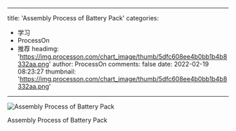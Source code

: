 
---
title: 'Assembly Process of Battery Pack'
categories: 
 - 学习
 - ProcessOn
 - 推荐
headimg: 'https://img.processon.com/chart_image/thumb/5dfc608ee4b0bb1b4b8332aa.png'
author: ProcessOn
comments: false
date: 2022-02-19 08:23:27
thumbnail: 'https://img.processon.com/chart_image/thumb/5dfc608ee4b0bb1b4b8332aa.png'
---

<div>   
<img class="thumb" alt="Assembly Process of Battery Pack" src="https://img.processon.com/chart_image/thumb/5dfc608ee4b0bb1b4b8332aa.png" referrerpolicy="no-referrer">
<p>Assembly Process of Battery Pack</p>  
</div>
            